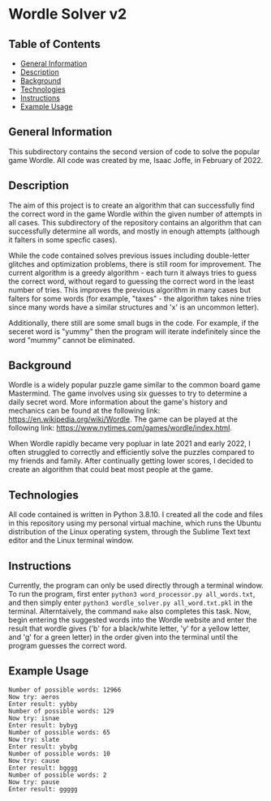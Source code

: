 # Wordle Solver v2

## Table of Contents
* [General Information](#general-information)
* [Description](#description)
* [Background](#background)
* [Technologies](#technologies)
* [Instructions](#instructions)
* [Example Usage](#example-usage)

## General Information
This subdirectory contains the second version of code to solve the popular game Wordle. All code was created by me, Isaac Joffe, in February of 2022.

## Description
The aim of this project is to create an algorithm that can successfully find the correct word in the game Wordle within the given number of attempts in all cases. This subdirectory of the repository contains an algorithm that can successfully determine all words, and mostly in enough attempts (although it falters in some specfic cases).

While the code contained solves previous issues including double-letter glitches and optimization problems, there is still room for improvement. The current algorithm is a greedy algorithm - each turn it always tries to guess the correct word, without regard to guessing the correct word in the least number of tries. This improves the previous algorithm in many cases but falters for some words (for example, "taxes" - the algorithm takes nine tries since many words have a similar structures and 'x' is an uncommon letter).

Additionally, there still are some small bugs in the code. For example, if the seceret word is "yummy" then the program will iterate indefinitely since the word "mummy" cannot be eliminated.

## Background
Wordle is a widely popular puzzle game similar to the common board game Mastermind. The game involves using six guesses to try to determine a daily secret word. More information about the game's history and mechanics can be found at the following link: https://en.wikipedia.org/wiki/Wordle. The game can be played at the following link: https://www.nytimes.com/games/wordle/index.html.

When Wordle rapidly became very popluar in late 2021 and early 2022, I often struggled to correctly and efficiently solve the puzzles compared to my friends and family. After continually getting lower scores, I decided to create an algorithm that could beat most people at the game.

## Technologies
All code contained is written in Python 3.8.10. I created all the code and files in this repository using my personal virtual machine, which runs the Ubuntu distribution of the Linux operating system, through the Sublime Text text editor and the Linux terminal window.

## Instructions
Currently, the program can only be used directly through a terminal window. To run the program, first enter `python3 word_processor.py all_words.txt`, and then simply enter `python3 wordle_solver.py all_word.txt.pkl` in the terminal. Alterntaively, the command `make` also completes this task. Now, begin entering the suggested words into the Wordle website and enter the result that wordle gives ('b' for a black/white letter, 'y' for a yellow letter, and 'g' for a green letter) in the order given into the terminal until the program guesses the correct word.

## Example Usage
```
Number of possible words: 12966
Now try: aeros
Enter result: yybby
Number of possible words: 129
Now try: isnae
Enter result: bybyg
Number of possible words: 65
Now try: slate
Enter result: ybybg
Number of possible words: 10
Now try: cause
Enter result: bgggg
Number of possible words: 2
Now try: pause
Enter result: ggggg
```
